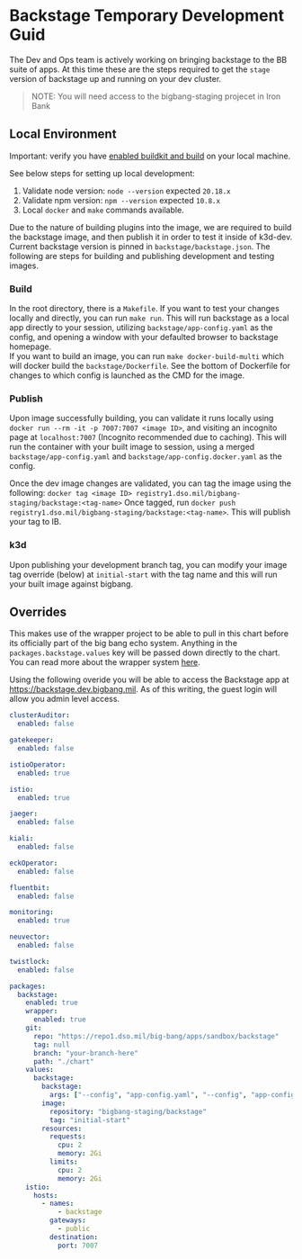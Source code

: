 # Backstage Temporary Development Guid

The Dev and Ops team is actively working on bringing backstage to the BB suite of apps. At this time these are the
steps required to get the `stage` version of backstage up and running on your dev cluster.

> NOTE: You will need access to the bigbang-staging  projecet in Iron Bank

## Local Environment

Important: verify you have [enabled buildkit and build](./docs/DEVELOPMENT_MAINTENANCE.md#development-maintenance) on your local machine.

See below steps for setting up local development:

1. Validate node version: `node --version` expected `20.18.x`
2. Validate npm version: `npm --version` expected `10.8.x`
3. Local `docker` and `make` commands available.

Due to the nature of building plugins into the image, we are required to build the backstage image, and then publish it in order
to test it inside of k3d-dev.  Current backstage version is pinned in `backstage/backstage.json`.  The following are steps for building and publishing development
and testing images.

### Build

In the root directory, there is a `Makefile`. If you want to test your changes locally and directly, you can run `make run`.  This will run backstage
as a local app directly to your session, utilizing `backstage/app-config.yaml` as the config, and opening a window with your defaulted browser to backstage homepage.  
If you want to build an image, you can run `make docker-build-multi` which will docker build the `backstage/Dockerfile`.  See the bottom of Dockerfile for changes to
which config is launched as the CMD for the image.

### Publish

Upon image successfully building, you can validate it runs locally using `docker run --rm -it -p 7007:7007 <image ID>`, and visiting an incognito page
at `localhost:7007` (Incognito recommended due to caching). This will run the container with your built image to session, using a merged `backstage/app-config.yaml` and `backstage/app-config.docker.yaml` as the config.

Once the dev image changes are validated, you can tag the image using the following:
`docker tag <image ID> registry1.dso.mil/bigbang-staging/backstage:<tag-name>`
Once tagged, run `docker push registry1.dso.mil/bigbang-staging/backstage:<tag-name>`.  This will publish your tag to IB.

### k3d

Upon publishing your development branch tag, you can modify your image tag override (below) at `initial-start` with the tag name and this will run your built image against bigbang.

## Overrides

This makes use of the wrapper project to be able to pull in this chart before its officially part of the big bang echo
system. Anything in the `packages.backstage.values` key will be passed down directly to the chart. You can read more
about the wrapper system [here](https://docs-bigbang.dso.mil/latest/docs/guides/deployment-scenarios/extra-package-deployment/#wrapper-deployment).

Using the following overide you will be able to access the Backstage app at <https://backstage.dev.bigbang.mil>. As of
this writing, the guest login will allow you admin level access.

```yaml
clusterAuditor:
  enabled: false

gatekeeper:
  enabled: false

istioOperator:
  enabled: true

istio:
  enabled: true

jaeger:
  enabled: false

kiali:
  enabled: false

eckOperator:
  enabled: false

fluentbit:
  enabled: false

monitoring:
  enabled: true

neuvector:
  enabled: false

twistlock:
  enabled: false

packages:
  backstage:
    enabled: true
    wrapper:
      enabled: true
    git:
      repo: "https://repo1.dso.mil/big-bang/apps/sandbox/backstage"
      tag: null
      branch: "your-branch-here"
      path: "./chart"
    values:
      backstage:
        backstage:
          args: ["--config", "app-config.yaml", "--config", "app-config.docker.yaml"]
        image:
          repository: "bigbang-staging/backstage"
          tag: "initial-start"
        resources:
          requests:
            cpu: 2
            memory: 2Gi
          limits:
            cpu: 2
            memory: 2Gi
    istio:
      hosts:
        - names:
            - backstage
          gateways:
            - public
          destination:
            port: 7007
```
